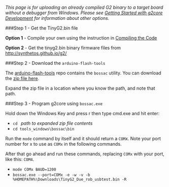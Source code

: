 _This page is for uploading an already compiled G2 binary to a target board without a debugger from Windows. Please see [Getting Started with g2core Development](Getting-Started-with-g2core-Development) for information about other options._

###Step 1 - Get the TinyG2.bin file

**Option 1** - Compile your own using the instruction in [Compiling the Code](Getting-Started-with-g2core-Development#compiling-the-code)

**Option 2** - Get the tinyg2.bin binary firmware files from http://synthetos.github.io/g2/

###Step 2 - Download the `arduino-flash-tools`

The [arduino-flash-tools](https://github.com/facchinm/arduino-flash-tools/tree/master) repo contains the `bossac` utility. You can download the [zip file here](https://github.com/facchinm/arduino-flash-tools/archive/master.zip).

Expand the zip file in a location where you know the path, and note that path.

###Step 3 - Program g2core using `bossac.exe`

Hold down the Windows Key and press r then type cmd.exe and hit enter:

* `cd ` *path to expanded zip file contents* <br>
* `cd tools_windows\bossac\bin` <br>

Run the `mode` command by itself and it should return a `COM`x.  Note your port number for x to use as `COMx` in the following commands.

After that go ahead and run these commands, replacing `COMx` with your port, like this: `COM4`.
* `mode COMx BAUD=1200`
* `bossac.exe --port=COMx -e -w -v -b %HOMEPATH%\Downloads\TinyG2_Due_rob_usbtest.bin -R`
